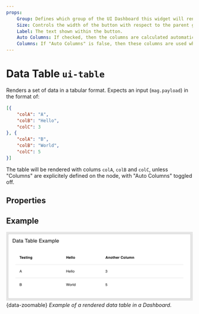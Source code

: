 ```yaml
---
props:
    Group: Defines which group of the UI Dashboard this widget will render in.
    Size: Controls the width of the button with respect to the parent group. Maximum value is the width of the group.
    Label: The text shown within the button.
    Auto Columns: If checked, then the columns are calculated automatically based on the contents of received messages.
    Columns: If "Auto Columns" is false, then these columns are used when rendering the table instead.
---
```


<script setup>
</script>

# Data Table `ui-table`

Renders a set of data in a tabular format. Expects an input (`mag.payload`) in the format of:

```json
[{
    "colA": "A",
    "colB": "Hello",
    "colC": 3
}, {
    "colA": "B",
    "colB": "World",
    "colC": 5
}]
```

The table will be rendered with colums `colA`, `colB` and `colC`, unless "Columns" are explicitely defined on the node, with "Auto Columns" toggled off.

## Properties

<PropsTable/>

## Example

![Example of a Data Table](../../assets/images/node-examples/ui-table.png "Example of a Data Table"){data-zoomable}
*Example of a rendered data table in a Dashboard.*
